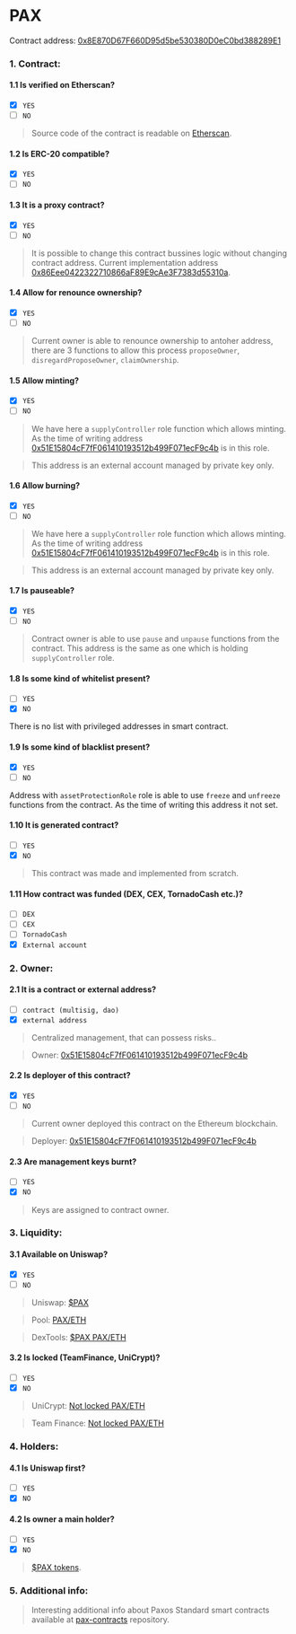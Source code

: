 PAX
===

Contract address: [0x8E870D67F660D95d5be530380D0eC0bd388289E1](https://etherscan.io/address/0x8E870D67F660D95d5be530380D0eC0bd388289E1)

### 1. Contract:

#### 1.1 Is verified on Etherscan?
  * [x] `YES`
  * [ ] `NO`

> Source code of the contract is readable on [Etherscan](https://etherscan.io/address/0x8E870D67F660D95d5be530380D0eC0bd388289E1#code).

#### 1.2 Is ERC-20 compatible?
  * [x] `YES`
  * [ ] `NO`

#### 1.3 It is a proxy contract?
  * [x] `YES`
  * [ ] `NO`
 
> It is possible to change this contract bussines logic without changing contract address. Current implementation address [0x86Eee0422322710866aF89E9cAe3F7383d55310a](https://etherscan.io/address/0x86eee0422322710866af89e9cae3f7383d55310a).
  
#### 1.4 Allow for renounce ownership?
  * [x] `YES`
  * [ ] `NO`

> Current owner is able to renounce ownership to antoher address, there are 3 functions to allow this process `proposeOwner`, `disregardProposeOwner`, `claimOwnership`.
 
#### 1.5 Allow minting?
  * [x] `YES`
  * [ ] `NO`

> We have here a `supplyController` role function which allows minting. As the time of writing address [0x51E15804cF7fF061410193512b499F071ecF9c4b](https://etherscan.io/address/0x51e15804cf7ff061410193512b499f071ecf9c4b) is in this role.

> This address is an external account managed by private key only.

#### 1.6 Allow burning?
  * [x] `YES`
  * [ ] `NO`

> We have here a `supplyController` role function which allows minting. As the time of writing address [0x51E15804cF7fF061410193512b499F071ecF9c4b](https://etherscan.io/address/0x51e15804cf7ff061410193512b499f071ecf9c4b) is in this role.

> This address is an external account managed by private key only.

#### 1.7 Is pauseable?
  * [x] `YES`
  * [ ] `NO`

> Contract owner is able to use `pause` and `unpause` functions from the contract. This address is the same as one which is holding `supplyController` role.

#### 1.8 Is some kind of whitelist present?
  * [ ] `YES`
  * [x] `NO`

There is no list with privileged addresses in smart contract.

#### 1.9 Is some kind of blacklist present?
  * [x] `YES`
  * [ ] `NO`

Address with `assetProtectionRole` role is able to use `freeze` and `unfreeze` functions from the contract. As the time of writing this address it not set.

#### 1.10 It is generated contract?
  * [ ] `YES`
  * [x] `NO`

> This contract was made and implemented from scratch.
 
#### 1.11 How contract was funded (DEX, CEX, TornadoCash etc.)?
  * [ ] `DEX`
  * [ ] `CEX`
  * [ ] `TornadoCash`
  * [x] `External account`

### 2. Owner:

#### 2.1 It is a contract or external address?
  * [ ] `contract (multisig, dao)`
  * [x] `external address`

> Centralized management, that can possess risks..

> Owner: [0x51E15804cF7fF061410193512b499F071ecF9c4b](https://etherscan.io/address/0x51E15804cF7fF061410193512b499F071ecF9c4b)

#### 2.2 Is deployer of this contract?
  * [x] `YES`
  * [ ] `NO`

> Current owner deployed this contract on the Ethereum blockchain.

> Deployer: [0x51E15804cF7fF061410193512b499F071ecF9c4b](https://etherscan.io/address/0x51E15804cF7fF061410193512b499F071ecF9c4b)

#### 2.3 Are management keys burnt?
  * [ ] `YES`
  * [x] `NO`

> Keys are assigned to contract owner.

### 3. Liquidity:

#### 3.1 Available on Uniswap?
  * [x] `YES`
  * [ ] `NO`

> Uniswap: [$PAX](https://v2.info.uniswap.org/token/0x8E870D67F660D95d5be530380D0eC0bd388289E1)

> Pool: [PAX/ETH](https://v2.info.uniswap.org/pair/0x598e7a017dace2534bc3f7496124c89425b1e165)

> DexTools: [$PAX PAX/ETH](https://www.dextools.io/app/uniswap/pair-explorer/0x598e7a017dace2534bc3f7496124c89425b1e165)

#### 3.2 Is locked (TeamFinance, UniCrypt)?
  * [ ] `YES`
  * [x] `NO`

> UniCrypt: [Not locked PAX/ETH](https://app.unicrypt.network/amm/uni-v2/token/0x598e7a017dace2534bc3f7496124c89425b1e165)

> Team Finance: [Not locked PAX/ETH](https://team.finance/view-coin/0x598e7a017dace2534bc3f7496124c89425b1e165)

### 4. Holders:

#### 4.1 Is Uniswap first?
  * [ ] `YES`
  * [x] `NO`

#### 4.2 Is owner a main holder?
  * [ ] `YES`
  * [x] `NO`

> [$PAX tokens](https://etherscan.io/token/0x8E870D67F660D95d5be530380D0eC0bd388289E1?a=0x51E15804cF7fF061410193512b499F071ecF9c4b).

### 5. Additional info:

> Interesting additional info about Paxos Standard smart contracts available at [pax-contracts](https://github.com/paxosglobal/pax-contracts) repository.
